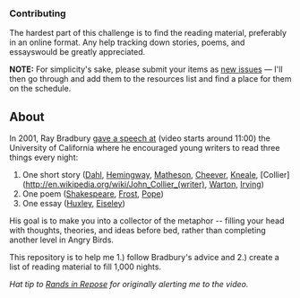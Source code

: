 ### Contributing

The hardest part of this challenge is to find the reading material, preferably in an online format. Any help tracking down stories, poems, and essayswould be greatly appreciated. 

**NOTE:** For simplicity's sake, please submit your items as [new issues](https://github.com/kyledreger/1000-nights/issues/new) &mdash; I'll then go through and add them to the resources list and find a place for them on the schedule.

## About
In 2001, Ray Bradbury [gave a speech at](http://www.youtube.com/watch?v=_W-r7ABrMYU) (video starts around 11:00) the University of California where he encouraged young writers to read three things every night:

1. One short story ([Dahl](http://en.wikipedia.org/wiki/Roald_Dahl), [Hemingway](http://en.wikipedia.org/wiki/Hemingway), [Matheson](http://en.wikipedia.org/wiki/Richard_Matheson), [Cheever](http://en.wikipedia.org/wiki/John_Cheever), [Kneale](http://en.wikipedia.org/wiki/Nigel_Kneale), [Collier](http://en.wikipedia.org/wiki/John_Collier_(writer), [Warton](http://en.wikipedia.org/wiki/Edith_Wharton), [Irving](http://en.wikipedia.org/wiki/Washington_Irving))
2. One poem ([Shakespeare](http://en.wikipedia.org/wiki/William_Shakespeare), [Frost](http://en.wikipedia.org/wiki/Robert_Frost), [Pope](http://en.wikipedia.org/wiki/Alexander_Pope))
3. One essay ([Huxley](http://en.wikipedia.org/wiki/Aldus_Huxley), [Eiseley](http://en.wikipedia.org/wiki/Loren_Eiseley))

His goal is to make you into a collector of the metaphor -- filling your head with thoughts, theories, and ideas before bed, rather than completing another level in Angry Birds.

This repository is to help me 1.) follow Bradbury's advice and 2.) create a list of reading material to fill 1,000 nights.

_Hat tip to [Rands in Repose](http://randsinrepose.com/links/2013/11/30/1000-nights/) for originally alerting me to the video._


